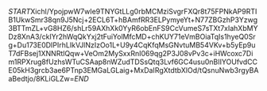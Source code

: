 $START$Xichl/YpojpwW7wIe9TNYGtLLg0rbMCMziSvgrFXQr8t75FPNkAP9RTIB1UkwSmr38qn9J5Ncj+2ECL6T+hBAmfRR3ELPymyeYt+N77ZBGzhP3Yzwg3BTTmZL+vG8HZ6/shLr59AXhXk0YyR6obEnFS9CcVumeS7sTXt7xIahXbMYDz8XnA3/ckIYr2hWqQkYxj2tFuiYolMfcMD+chKUY71eVmBOiaTqIs1hyeQ0Srg+Du173E0DIPIrhLIkVJlNzIzOo1L+U9y4CqKfqMsGNvtuMB54VKv+b5yEp9uT7dFBsej1XNNRtlQqw+VeOm2MySxxRnI069qg2P3J08vPv3c+iHWcoxc7Dim1RPXrug8fUzhsWTuCSAap8nWZudTDSsQtq3Lvf6GC4usu0nBIIYOUfvdCCE05kH3grcb3ae6PTnp3EMGaLGLaig+MxDaIRgXtdtbXlOd/tQsnuNwb3rgyBAaBedtjo/8KLiGLZw=$END$